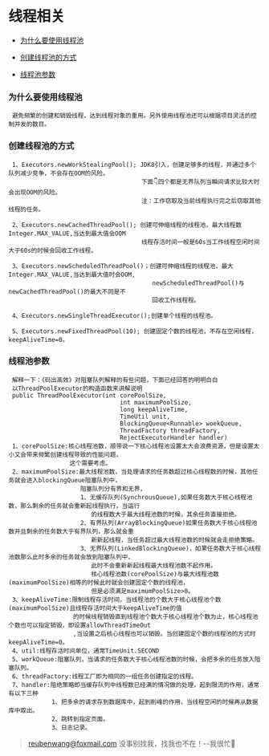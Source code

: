 # 线程相关

 - [为什么要使用线程池](#为什么要使用线程池)
 
 - [创建线程池的方式](#创建线程池的方式)
 
 - [线程池参数](#线程池参数)
 
 
 ### 为什么要使用线程池
 
     避免频繁的创建和销毁线程，达到线程对象的重用。另外使用线程池还可以根据项目灵活的控制并发的数目。

 ### 创建线程池的方式
 
     1、Executors.newWorkStealingPool(); JDK8引入，创建足够多的线程，并通过多个队列减少竞争，不会存在OOM的风险。
                                         下面👇四个都是无界队列当瞬间请求比较大时会出现OOM的风险。
                                         注：工作窃取及当前线程执行完之后窃取其他线程的任务。
                                         
     2、Executors.newCachedThreadPool(); 创建可伸缩线程的线程池，最大线程数Integer.MAX_VALUE,当达到最大值会OOM
                                         线程存活时间一般是60s当工作线程空闲时间大于60s的时候会回收工作线程。
                                         
     3、Executors.newScheduledThreadPool()；创建可伸缩线程的线程池，最大Integer.MAX_VALUE,当达到最大值时会OOM,
                                            newScheduledThreadPool()与newCachedThreadPool()的最大不同是不
                                            回收工作线程程。
     
     4、Executors.newSingleThreadExecutor();创建单个线程的线程池。
     
     5、Executors.newFixedThreadPool(10); 创建固定个数的线程池，不存在空闲线程，keepAliveTime=0。                                                                                                               
                                         
 ### 线程池参数
     解释一下：《码出高效》对阻塞队列解释的有些问题，下面已经回答的明明白白
     以ThreadPoolExecutor的构造函数来讲解说明
     public ThreadPoolExecutor(int corePoolSize,
                                   int maximumPoolSize,
                                   long keepAliveTime,
                                   TimeUtil unit,
                                   BlockingQueue<Runnable> woekQueue,
                                   ThreadFactory threadFactory,
                                   RejectExecutorHandler handler)
     1、corePoolSize:核心线程池数，顺带说一下核心线程池设置太大会浪费资源，但是设置太小又会带来频繁创建线程导致的性能问题，
                     这个需要考虑。
     2、maximumPoolSize:最大线程池数，当处理请求的任务数超过核心线程数的时候，其他任务就会进入blockingQueue阻塞队列中，
                        阻塞队列分有界和无界，
                        1、无缓存队列(SynchrousQueue),如果任务数大于核心线程池数，那么剩余的任务就会重新起线程执行，当运行
                           的线程数大于最大线程池数的时候，其余任务直接拒绝。
                        2、有界队列(ArrayBlockingQueue)如果任务数大于核心线程池数并且剩余的任务数大于有界队列，那么就会重
                           新新起线程，当任务超过最大线程池数的时候就会走拒绝策略。
                        3、无界队列(LinkedBlockingQueue)，如果任务数大于核心线程池数那么此时多余的任务就会放到阻塞队列中，
                           此时不会重新新起线程最大线程池数不起作用。
                           核心线程池数(corePoolSize)与最大线程池数(maximumPoolSize)相等的时候此时就会创建固定个数的线程池，
                           但是必须满足maximumPoolSize>0。
     3、keepAliveTime:限制线程存活时间，当线程池的个数大于核心线程池个数(maximumPoolSize)且线程存活时间大于keepAliveTime的值
                      的时候线程销毁直到线程池个数大于核心线程池个数为止，核心线程池个数也可以指定销毁，即设置allowThreadTimeOut
                      ,当设置之后核心线程也可以销毁。当创建固定个数的线程池的方式时keepAliveTime=0。
     4、util:线程存活时间单位，通常TimeUnit.SECOND
     5、workQueue:阻塞队列，当请求的任务数大于核心线程池数的时候，会把多余的任务放入阻塞队列。
     6、threadFactory:线程工厂即为相同的一组任务创建指定的线程。
     7、handler:阻绝策略即当缓存队列中线程数已经满的情况做的处理，起到限流的作用，通常有以下三种
                1、把多余的请求存到数据库中，起到削峰的作用，当线程空闲的时候再从数据库中取出。
                2、跳转到指定页面。
                3、日志记录。
     
     
     
     
     
     
     
     
     
     
     
     
     
     
     
     
     
     
     
     
     
     
     
     
                                           
    
> reubenwang@foxmail.com
> 没事别找我，找我也不在！--我很忙🦆